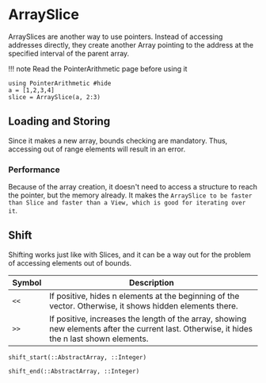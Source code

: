 
# ArraySlice
ArraySlices are another way to use pointers. Instead of accessing addresses directly, they create another Array pointing to the address at the specified interval of the parent array.

!!! note
    Read the PointerArithmetic page before using it

```@example array_slice
using PointerArithmetic #hide
a = [1,2,3,4]
slice = ArraySlice(a, 2:3)
```

## Loading and Storing
Since it makes a new array, bounds checking are mandatory. Thus, accessing out of range elements will result in an error.

### Performance
Because of the array creation, it doesn't need to access a structure to reach the pointer, but the memory already. It makes the `ArraySlice to be faster than Slice and faster than a View, which is good for iterating over it`.

## Shift
Shifting works just like with Slices, and it can be a way out for the problem of accessing elements out of bounds.

Symbol | Description
-------|---------------------------
 `<<` | If positive, hides n elements at the beginning of the vector. Otherwise, it shows hidden elements there.
 `>>` | If positive, increases the length of the array, showing new elements after the current last. Otherwise, it hides the n last shown elements.

```@docs
shift_start(::AbstractArray, ::Integer)
```

```@docs
shift_end(::AbstractArray, ::Integer)
```